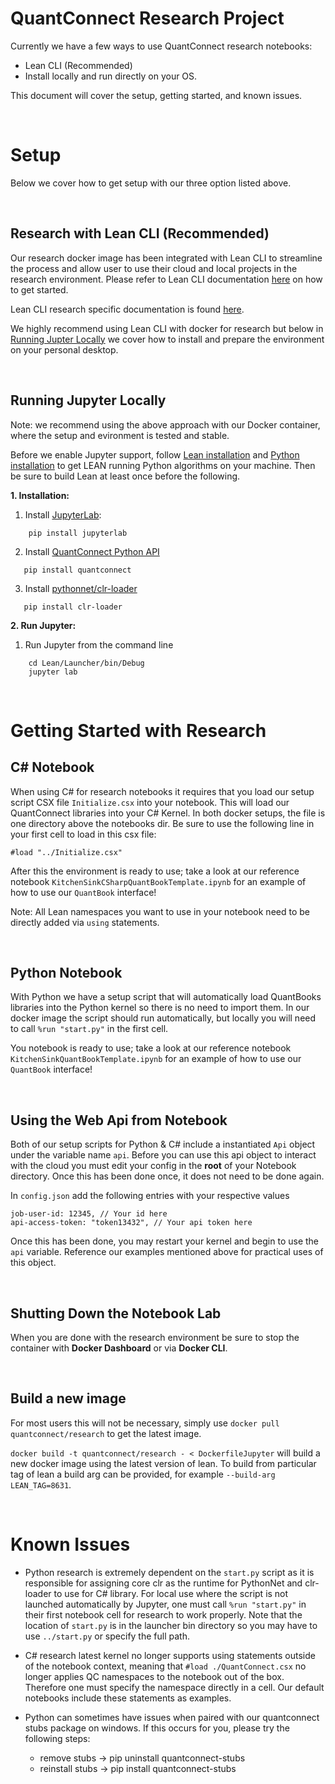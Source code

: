 ﻿QuantConnect Research Project
=============
Currently we have a few ways to use QuantConnect research notebooks:
- Lean CLI (Recommended)
- Install locally and run directly on your OS.

This document will cover the setup, getting started, and known issues.

<br>

# Setup
Below we cover how to get setup with our three option listed above. 

<br>

## Research with Lean CLI (Recommended)

Our research docker image has been integrated with Lean CLI to streamline the process and allow user to use their cloud and local projects in the research environment. Please refer to Lean CLI documentation [here](https://www.quantconnect.com/docs/v2/lean-cli/getting-started/lean-cli) on how to get started.

Lean CLI research specific documentation is found [here](https://www.quantconnect.com/docs/v2/lean-cli/tutorials/research).

We highly recommend using Lean CLI with docker for research but below in [Running Jupter Locally](#running-jupyter-locally) we cover how to install and prepare the environment on your personal desktop. 

<br>

## Running Jupyter Locally 
Note: we recommend using the above approach with our Docker container, where the setup and evironment is tested and stable.

Before we enable Jupyter support, follow [Lean installation](https://github.com/QuantConnect/Lean#installation-instructions)
and [Python installation](https://github.com/QuantConnect/Lean/tree/master/Algorithm.Python#quantconnect-python-algorithm-project) to get LEAN running Python algorithms on your machine. Then be sure to build Lean at least once before the following. 

**1. Installation:**
   1. Install [JupyterLab](https://pypi.org/project/jupyterlab/):
```
    pip install jupyterlab
```
 2.  Install [QuantConnect Python API](https://pypi.python.org/pypi/quantconnect/0.1)
 ```
    pip install quantconnect
```
 3.  Install [pythonnet/clr-loader](https://github.com/pythonnet/clr-loader)
 ```
    pip install clr-loader
```
**2. Run Jupyter:**
   1. Run Jupyter from the command line
```
    cd Lean/Launcher/bin/Debug
    jupyter lab
```
<br>

# Getting Started with Research

## C# Notebook
When using C# for research notebooks it requires that you load our setup script CSX file `Initialize.csx` into your notebook. This will load our QuantConnect libraries into your C# Kernel. In both docker setups, the file is one directory above the notebooks dir. Be sure to use the following line in your first cell to load in this csx file:

`#load "../Initialize.csx"`

After this the environment is ready to use; take a look at our reference notebook `KitchenSinkCSharpQuantBookTemplate.ipynb` for an example of how to use our `QuantBook` interface!

Note: All Lean namespaces you want to use in your notebook need to be directly added via `using` statements.

<br>

## Python Notebook
With Python we have a setup script that will automatically load QuantBooks libraries into the Python kernel so there is no need to import them. In our docker image the script should run automatically, but locally you will need to call `%run "start.py"` in the first cell.

You notebook is ready to use; take a look at our reference notebook `KitchenSinkQuantBookTemplate.ipynb` for an example of how to use our `QuantBook` interface!

<br>

## Using the Web Api from Notebook
Both of our setup scripts for Python & C# include a instantiated `Api` object under the variable name `api`. Before you can use this api object to interact with the cloud you must edit your config in the **root** of your Notebook directory. Once this has been done once, it does not need to be done again.

In `config.json` add the following entries with your respective values
```
job-user-id: 12345, // Your id here
api-access-token: "token13432", // Your api token here
```

Once this has been done, you may restart your kernel and begin to use the `api` variable. 
Reference our examples mentioned above for practical uses of this object.

<br>

## Shutting Down the Notebook Lab
When you are done with the research environment be sure to stop the container with **Docker Dashboard** or via **Docker CLI**.

<br>


## Build a new image
For most users this will not be necessary, simply use `docker pull quantconnect/research` to get the latest image.

`docker build -t quantconnect/research - < DockerfileJupyter` will build a new docker image using the latest version of lean. To build from particular tag of lean a build arg can be provided, for example `--build-arg LEAN_TAG=8631`.

<br>


# Known Issues
- Python research is extremely dependent on the `start.py` script as it is responsible for assigning core clr as the runtime for PythonNet and clr-loader to use for C# library. For local use where the script is not launched automatically by Jupyter, one must call `%run "start.py"` in their first notebook cell for research to work properly. Note that the location of `start.py` is in the launcher bin directory so you may have to use `../start.py` or specify the full path.

- C# research latest kernel no longer supports using statements outside of the notebook context, meaning that `#load ./QuantConnect.csx` no longer applies QC namespaces to the notebook out of the box. Therefore one must specify the namespace directly in a cell. Our default notebooks include these statements as examples.

- Python can sometimes have issues when paired with our quantconnect stubs package on windows. If this occurs for you, please try the following steps:
    - remove stubs -> pip uninstall quantconnect-stubs
    - reinstall stubs -> pip install quantconnect-stubs